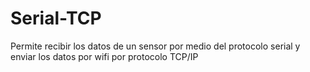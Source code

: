 # Serial-TCP
Permite recibir los datos de un sensor por medio del protocolo serial y enviar los datos por wifi por protocolo TCP/IP
